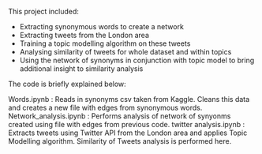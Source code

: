 This project included:
- Extracting synonymous words to create a network
- Extracting tweets from the London area
- Training a topic modelling algorithm on these tweets
- Analysing similarity of tweets for whole dataset and within topics
- Using the network of synonyms in conjunction with topic model to bring additional insight to similarity analysis

The code is briefly explained below:

Words.ipynb : Reads in synonyms csv taken from Kaggle. Cleans this data and creates a new file with edges from synonymous words.
Network_analysis.ipynb : Performs analysis of network of synyonms created using file with edges from previous code.
twitter analysis.ipynb : Extracts tweets using Twitter API from the London area and applies Topic Modelling algorithm. Similarity of Tweets analysis is performed here.
